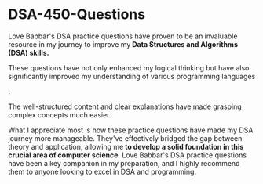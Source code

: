 # DSA-450-Questions
<p>Love Babbar's DSA practice questions have proven to be an invaluable resource in my journey to improve my<b> Data Structures and Algorithms (DSA) skills.</b> <p>These questions have not only enhanced my logical thinking but have also significantly improved my understanding of various programming languages</p>. <p>The well-structured content and clear explanations have made grasping complex concepts much easier.</p>

What I appreciate most is how these practice questions have made my DSA journey more manageable. They've effectively bridged the gap between theory and application, allowing me<b> to develop a solid foundation in this crucial area of computer science</b>. Love Babbar's DSA practice questions have been a key companion in my preparation, and I highly recommend them to anyone looking to excel in DSA and programming.
